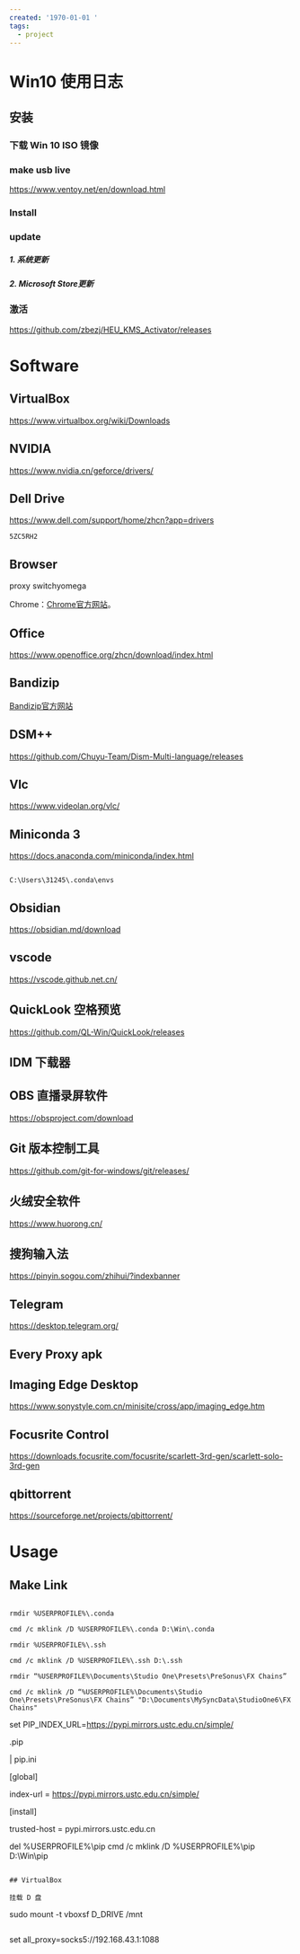 ```yaml
---
created: '1970-01-01 '
tags:
  - project
---
```

# Win10 使用日志

## 安装

### 下载 Win 10 ISO 镜像

### make usb live

https://www.ventoy.net/en/download.html

### Install

### update

##### 1. 系统更新

##### 2. Microsoft Store更新

### 激活

https://github.com/zbezj/HEU_KMS_Activator/releases

# Software

## VirtualBox

https://www.virtualbox.org/wiki/Downloads

## NVIDIA

https://www.nvidia.cn/geforce/drivers/

## Dell Drive

https://www.dell.com/support/home/zhcn?app=drivers

`5ZC5RH2`

## Browser

proxy switchyomega

Chrome：[Chrome官方网站](https://www.google.cn/intl/en_uk/chrome/dev/)。

## Office

https://www.openoffice.org/zhcn/download/index.html

## Bandizip

[Bandizip官方网站](https://cn.bandisoft.com/bandizip/)

## DSM++

https://github.com/Chuyu-Team/Dism-Multi-language/releases

## Vlc

https://www.videolan.org/vlc/

## Miniconda 3

https://docs.anaconda.com/miniconda/index.html

```

C:\Users\31245\.conda\envs

```
## Obsidian

https://obsidian.md/download

## vscode

https://vscode.github.net.cn/

## QuickLook 空格预览

https://github.com/QL-Win/QuickLook/releases

## IDM 下载器

## OBS 直播录屏软件

https://obsproject.com/download

## Git 版本控制工具

https://github.com/git-for-windows/git/releases/

## 火绒安全软件

https://www.huorong.cn/

## 搜狗输入法

https://pinyin.sogou.com/zhihui/?indexbanner

## Telegram

https://desktop.telegram.org/

## Every Proxy apk

## Imaging Edge Desktop

https://www.sonystyle.com.cn/minisite/cross/app/imaging_edge.htm

## Focusrite Control

https://downloads.focusrite.com/focusrite/scarlett-3rd-gen/scarlett-solo-3rd-gen

## qbittorrent

https://sourceforge.net/projects/qbittorrent/

# Usage

## Make Link

```

rmdir %USERPROFILE%\.conda

cmd /c mklink /D %USERPROFILE%\.conda D:\Win\.conda

rmdir %USERPROFILE%\.ssh

cmd /c mklink /D %USERPROFILE%\.ssh D:\.ssh

rmdir “%USERPROFILE%\Documents\Studio One\Presets\PreSonus\FX Chains”

cmd /c mklink /D “%USERPROFILE%\Documents\Studio One\Presets\PreSonus\FX Chains” "D:\Documents\MySyncData\StudioOne6\FX Chains"

```

set PIP_INDEX_URL=https://pypi.mirrors.ustc.edu.cn/simple/

.pip

| pip.ini

[global]

index-url = https://pypi.mirrors.ustc.edu.cn/simple/

[install]

trusted-host = pypi.mirrors.ustc.edu.cn

del %USERPROFILE%\pip
cmd /c mklink /D %USERPROFILE%\pip D:\Win\pip

```

## VirtualBox

挂载 D 盘

```

sudo mount -t vboxsf D_DRIVE /mnt

```

```

set all_proxy=socks5://192.168.43.1:1088

```

